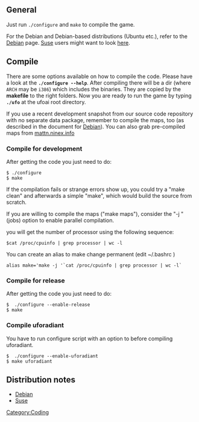 ## General

Just run `./configure` and `make` to compile the game.

For the Debian and Debian-based distributions (Ubuntu etc.), refer to
the [Debian](Debian "wikilink") page. [Suse](Suse "wikilink") users
might want to look [here](Suse "wikilink").

## Compile

There are some options available on how to compile the code. Please have
a look at the **`./configure --help`**. After compiling there will be a
dir (where `ARCH` may be `i386`) which includes the binaries. They are
copied by the **makefile** to the right folders. Now you are ready to
run the game by typing **`./ufo`** at the ufoai root directory.

If you use a recent development snapshot from our source code repository
with no separate data package, remember to compile the maps, too (as
described in the document for [Debian](Debian "wikilink")). You can also
grab pre-compiled maps from [mattn.ninex.info](http://mattn.ninex.info)

### Compile for development

After getting the code you just need to do:

    $ ./configure
    $ make

If the compilation fails or strange errors show up, you could try a
"make clean" and afterwards a simple "make", which would build the
source from scratch.

If you are willing to compile the maps ("make maps"), consider the "-j "
(jobs) option to enable parallel compilation.

you will get the number of processor using the following sequence:

    $cat /proc/cpuinfo | grep processor | wc -l

You can create an alias to make change permanent (edit \~/.bashrc )

    alias make='make -j '`cat /proc/cpuinfo | grep processor | wc -l`

### Compile for release

After getting the code you just need to do:

    $  ./configure --enable-release
    $ make

### Compile uforadiant

You have to run configure script with an option to before compiling
uforadiant.

    $  ./configure --enable-uforadiant
    $ make uforadiant

## Distribution notes

- [Debian](Debian "wikilink")
- [Suse](Suse "wikilink")

[Category:Coding](Category:Coding "wikilink")